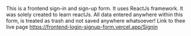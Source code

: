 This is a frontend sign-in and sign-up form. 
It uses ReactJs framework.
It was solely created to learn reactJs.
All data entered anywhere within this form, is treated as trash and not saved anywhere whatsoever!
Link to thee live page https://frontend-login-signup-form.vercel.app/Signin
